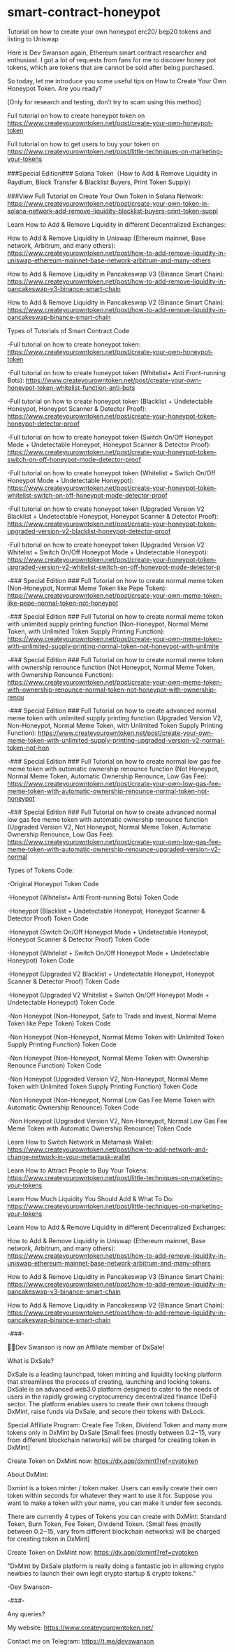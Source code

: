 # smart-contract-honeypot
Tutorial on how to create your own honeypot erc20/ bep20 tokens and listing to Uniswap

Here is Dev Swanson again, Ethereum smart contract researcher and enthusiast. I got a lot of requests from fans for me to discover honey pot tokens, which are tokens that are cannot be sold after being purchased.

So today, let me introduce you some useful tips on How to Create Your Own Honeypot Token. Are you ready?

[Only for research and testing, don’t try to scam using this method]


Full tutorial on how to create honeypot token on https://www.createyourowntoken.net/post/create-your-own-honeypot-token

Full tutorial on how to get users to buy your token on https://www.createyourowntoken.net/post/little-techniques-on-marketing-your-tokens


###Special Edition### Solana Token（How to Add & Remove Liquidity in Raydium, Block Transfer & Blacklist Buyers, Print Token Supply）

###View Full Tutorial on Create Your Own Token in Solana Network: https://www.createyourowntoken.net/post/create-your-own-token-in-solana-network-add-remove-liquidity-blacklist-buyers-print-token-suppl



Learn How to Add & Remove Liquidity in different Decentralized Exchanges:

How to Add & Remove Liquidity in Uniswap (Ethereum mainnet, Base network, Arbitrum, and many others): https://www.createyourowntoken.net/post/how-to-add-remove-liquidity-in-uniswap-ethereum-mainnet-base-network-arbitrum-and-many-others

How to Add & Remove Liquidity in Pancakeswap V3 (Binance Smart Chain): https://www.createyourowntoken.net/post/how-to-add-remove-liquidity-in-pancakeswap-v3-binance-smart-chain

How to Add & Remove Liquidity in Pancakeswap V2 (Binance Smart Chain): https://www.createyourowntoken.net/post/how-to-add-remove-liquidity-in-pancakeswap-binance-smart-chain



Types of Tutorials of Smart Contract Code

-Full tutorial on how to create honeypot token: https://www.createyourowntoken.net/post/create-your-own-honeypot-token

-Full tutorial on how to create honeypot token (Whitelist+ Anti Front-running Bots): https://www.createyourowntoken.net/post/create-your-own-honeypot-token-whitelist-function-anti-bots

-Full tutorial on how to create honeypot token (Blacklist + Undetectable Honeypot, Honeypot Scanner & Detector Proof): https://www.createyourowntoken.net/post/create-your-honeypot-token-honeypot-detector-proof

-Full tutorial on how to create honeypot token (Switch On/Off Honeypot Mode + Undetectable Honeypot, Honeypot Scanner & Detector Proof): https://www.createyourowntoken.net/post/create-your-honeypot-token-switch-on-off-honeypot-mode-detector-proof

-Full tutorial on how to create honeypot token (Whitelist + Switch On/Off Honeypot Mode + Undetectable Honeypot): https://www.createyourowntoken.net/post/create-your-honeypot-token-whitelist-switch-on-off-honeypot-mode-detector-proof

-Full tutorial on how to create honeypot token (Upgraded Version V2 Blacklist + Undetectable Honeypot, Honeypot Scanner & Detector Proof): https://www.createyourowntoken.net/post/create-your-honeypot-token-upgraded-version-v2-blacklist-honeypot-detector-proof

-Full tutorial on how to create honeypot token (Upgraded Version V2 Whitelist + Switch On/Off Honeypot Mode + Undetectable Honeypot): https://www.createyourowntoken.net/post/create-your-honeypot-token-upgraded-version-v2-whitelist-switch-on-off-honeypot-mode-detector-p

-### Special Edition ### Full Tutorial on how to create normal meme token (Non-Honeypot, Normal Meme Token like Pepe Token): https://www.createyourowntoken.net/post/create-your-own-meme-token-like-pepe-normal-token-not-honeypot

-### Special Edition ### Full Tutorial on how to create normal meme token with unlimited supply printing function (Non-Honeypot, Normal Meme Token, with Unlimited Token Supply Printing Function): https://www.createyourowntoken.net/post/create-your-own-meme-token-with-unlimited-supply-printing-normal-token-not-honeypot-with-unlimite

-### Special Edition ### Full Tutorial on how to create normal meme token with ownership renounce function (Not Honeypot, Normal Meme Token, with Ownership Renounce Function): https://www.createyourowntoken.net/post/create-your-own-meme-token-with-ownership-renounce-normal-token-not-honeypot-with-ownership-renou

-### Special Edition ### Full Tutorial on how to create advanced normal meme token with unlimited supply printing function (Upgraded Version V2, Non-Honeypot, Normal Meme Token, with Unlimited Token Supply Printing Function): https://www.createyourowntoken.net/post/create-your-own-meme-token-with-unlimited-supply-printing-upgraded-version-v2-normal-token-not-hon

-### Special Edition ### Full Tutorial on how to create normal low gas fee meme token with automatic ownership renounce function (Not Honeypot, Normal Meme Token, Automatic Ownership Renounce, Low Gas Fee): https://www.createyourowntoken.net/post/create-your-own-low-gas-fee-meme-token-with-automatic-ownership-renounce-normal-token-not-honeypot

-### Special Edition ### Full Tutorial on how to create advanced normal low gas fee meme token with automatic ownership renounce function (Upgraded Version V2, Not Honeypot, Normal Meme Token, Automatic Ownership Renounce, Low Gas Fee): https://www.createyourowntoken.net/post/create-your-own-low-gas-fee-meme-token-with-automatic-ownership-renounce-upgraded-version-v2-normal


Types of Tokens Code:

-Original Honeypot Token Code

-Honeypot (Whitelist+ Anti Front-running Bots) Token Code

-Honeypot (Blacklist + Undetectable Honeypot, Honeypot Scanner & Detector Proof) Token Code

-Honeypot (Switch On/Off Honeypot Mode + Undetectable Honeypot, Honeypot Scanner & Detector Proof) Token Code

-Honeypot (Whitelist + Switch On/Off Honeypot Mode + Undetectable Honeypot) Token Code

-Honeypot (Upgraded V2 Blacklist + Undetectable Honeypot, Honeypot Scanner & Detector Proof) Token Code

-Honeypot (Upgraded V2 Whitelist + Switch On/Off Honeypot Mode + Undetectable Honeypot) Token Code

-Non Honeypot (Non-Honeypot, Safe to Trade and Invest, Normal Meme Token like Pepe Token) Token Code

-Non Honeypot (Non-Honeypot, Normal Meme Token with Unlimited Token Supply Printing Function) Token Code

-Non Honeypot (Non-Honeypot, Normal Meme Token with Ownership Renounce Function) Token Code

-Non Honeypot (Upgraded Version V2, Non-Honeypot, Normal Meme Token with Unlimited Token Supply Printing Function) Token Code

-Non Honeypot (Non-Honeypot, Normal Low Gas Fee Meme Token with Automatic Ownership Renounce) Token Code

-Non Honeypot (Upgraded Version V2, Non-Honeypot, Normal Low Gas Fee Meme Token with Automatic Ownership Renounce) Token Code


Learn How to Switch Network in Metamask Wallet: https://www.createyourowntoken.net/post/how-to-add-network-and-change-network-in-your-metamask-wallet

Learn How to Attract People to Buy Your Tokens: https://www.createyourowntoken.net/post/little-techniques-on-marketing-your-tokens 

Learn How Much Liquidity You Should Add & What To Do: https://www.createyourowntoken.net/post/little-techniques-on-marketing-your-tokens 



Learn How to Add & Remove Liquidity in different Decentralized Exchanges:

How to Add & Remove Liquidity in Uniswap (Ethereum mainnet, Base network, Arbitrum, and many others): https://www.createyourowntoken.net/post/how-to-add-remove-liquidity-in-uniswap-ethereum-mainnet-base-network-arbitrum-and-many-others

How to Add & Remove Liquidity in Pancakeswap V3 (Binance Smart Chain): https://www.createyourowntoken.net/post/how-to-add-remove-liquidity-in-pancakeswap-v3-binance-smart-chain

How to Add & Remove Liquidity in Pancakeswap V2 (Binance Smart Chain): https://www.createyourowntoken.net/post/how-to-add-remove-liquidity-in-pancakeswap-binance-smart-chain



-###-

🎉🎉Dev Swanson is now an Affiliate member of DxSale!

What is DxSale?

DxSale is a leading launchpad, token minting and liquidity locking platform that streamlines the process of creating, launching and locking tokens. DxSale is an advanced web3.0 platform designed to cater to the needs of users in the rapidly growing cryptocurrency decentralized finance (DeFi) sector. The platform enables users to create their own tokens through DxMint, raise funds via DxSale, and secure their tokens with DxLock.

Special Affiliate Program: Create Fee Token, Dividend Token and many more tokens only in DxMint by DxSale [Small fees (mostly between $0.2-$15, vary from different blockchain networks) will be charged for creating token in DxMint]

Create Token on DxMint now: https://dx.app/dxmint?ref=cyotoken


About DxMint:

Dxmint is a token minter / token maker. Users can easily create their own token within seconds for whatever they want to use it for. Suppose you want to make a token with your name, you can make it under few seconds.

There are currently 4 types of Tokens you can create with DxMint: Standard Token, Burn Token, Fee Token, Dividend Token. [Small fees (mostly between $0.2-$15, vary from different blockchain networks) will be charged for creating token in DxMint]


Create Token on DxMint now: https://dx.app/dxmint?ref=cyotoken


"DxMint by DxSale platform is really doing a fantastic job in allowing crypto newbies to launch their own legit crypto startup & crypto tokens."

-Dev Swanson-

-###-


Any queries?

My website: https://www.createyourowntoken.net/

Contact me on Telegram: https://t.me/devswanson



